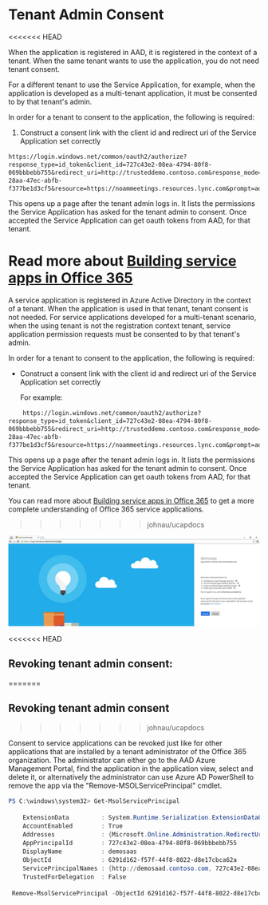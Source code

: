 # Tenant Admin Consent

<<<<<<< HEAD
 
When the application is registered in AAD, it is registered in the context of a tenant. When the same tenant wants to use the application, you do not need tenant consent.
 
For a different tenant to use the Service Application, for example, when the application is developed as a multi-tenant application, it must be consented to by that tenant's admin.
 
In order for a tenant to consent to the application, the following is required:
 
1. Construct a consent link with the client id and redirect uri of the Service Application set correctly
 
 ```https
 https://login.windows.net/common/oauth2/authorize?response_type=id_token&client_id=727c43e2-08ea-4794-80f8-069bbbebb755&redirect_uri=http://trusteddemo.contoso.com&response_mode=form_post&nonce=a4014117-28aa-47ec-abfb-f377be1d3cf5&resource=https://noammeetings.resources.lync.com&prompt=admin_consent
``` 
This opens up a page after the tenant admin logs in. It lists the permissions the Service Application has asked for the tenant admin to consent. Once accepted the Service Application can get oauth tokens from AAD, for that tenant.
 
Read more about [Building service apps in Office 365](https://msdn.microsoft.com/en-us/office/office365/howto/building-service-apps-in-office-365)
=======
A  service application is registered in Azure Active Directory in the context of a tenant. When the application is used in that tenant, tenant consent is not needed. 
For service applications developed for a multi-tenant scenario, when the using tenant is not the registration context tenant, service application permission requests must be consented to by that tenant's admin.
 
In order for a tenant to consent to the application, the following is required:
 
- Construct a consent link with the client id and redirect uri of the Service Application set correctly
 
   For example: 
```https
    https://login.windows.net/common/oauth2/authorize?response_type=id_token&client_id=727c43e2-08ea-4794-80f8-069bbbebb755&redirect_uri=http://trusteddemo.contoso.com&response_mode=form_post&nonce=a4014117-28aa-47ec-abfb-f377be1d3cf5&resource=https://noammeetings.resources.lync.com&prompt=admin_consent
``` 

This opens up a page after the tenant admin logs in. It lists the permissions the Service Application has asked for the tenant admin to consent. Once accepted the Service Application can get oauth tokens from AAD, for that tenant.
 
You can read more about [Building service apps in Office 365](https://msdn.microsoft.com/en-us/office/office365/howto/building-service-apps-in-office-365) to get a more complete understanding of Office 365 service applications.
>>>>>>> johnau/ucapdocs

![Tenant adiministrator consent dialog](images/TenantAdminConsentImage002.jpg "image") 

 
<<<<<<< HEAD
## Revoking tenant admin consent:
=======
## Revoking tenant admin consent
>>>>>>> johnau/ucapdocs
 
Consent to service applications can be revoked just like for other applications that are installed by a tenant administrator of the Office 365 organization. The administrator can either go to the AAD Azure Management Portal, find the application in the application view, select and delete it, or alternatively the administrator can use Azure AD PowerShell to remove the app via the "Remove-MSOLServicePrincipal" cmdlet.
 

```PowerShell 
PS C:\windows\system32> Get-MsolServicePrincipal
 
    ExtensionData         : System.Runtime.Serialization.ExtensionDataObject
    AccountEnabled        : True
    Addresses             : {Microsoft.Online.Administration.RedirectUri}
    AppPrincipalId        : 727c43e2-08ea-4794-80f8-069bbbebb755
    DisplayName           : demosaas
    ObjectId              : 6291d162-f57f-44f8-8022-d8e17cbca62a
    ServicePrincipalNames : {http://demosaad.contoso.com, 727c43e2-08ea-4794-80f8-069bbbebb755}
    TrustedForDelegation  : False

 Remove-MsolServicePrincipal -ObjectId 6291d162-f57f-44f8-8022-d8e17cbca62a
 
```  